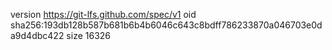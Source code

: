version https://git-lfs.github.com/spec/v1
oid sha256:193db128b587b681b6b4b6046c643c8bdff786233870a046703e0da9d4dbc422
size 16326

